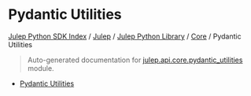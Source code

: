 # Pydantic Utilities

[Julep Python SDK Index](../../../README.md#julep-python-sdk-index) / [Julep](../../index.md#julep) / [Julep Python Library](../index.md#julep-python-library) / [Core](./index.md#core) / Pydantic Utilities

> Auto-generated documentation for [julep.api.core.pydantic_utilities](../../../../../../../julep/api/core/pydantic_utilities.py) module.
- [Pydantic Utilities](#pydantic-utilities)
